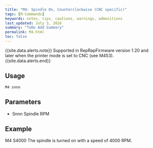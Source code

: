 ```yaml
---
title: "M4: Spindle On, Counterclockwise (CNC specific)" 
tags: [M-Commands]
keywords: notes, tips, cautions, warnings, admonitions
last_updated: July 3, 2016
summary: "ToDo Add Summary"
permalink: M4.html
toc: false
---
```


{{site.data.alerts.note}}
Supported in RepRapFirmware version 1.20 and later when the printer mode is set to CNC (see M453).
{{site.data.alerts.end}}

## Usage ##
```
M4 snnn
```


## Parameters ##

+ Snnn Spindle RPM

## Example ##

M4 S4000
The spindle is turned on with a speed of 4000 RPM.